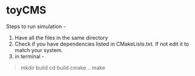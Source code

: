 # toyCMS

Steps to run simulation - 

1) Have all the files in the same directory
2) Check if you have dependencies listed in CMakeLists.txt. If not edit it to match your system.
3) in terminal -
  > mkdir build
  > cd build
  > cmake ..
  > make
